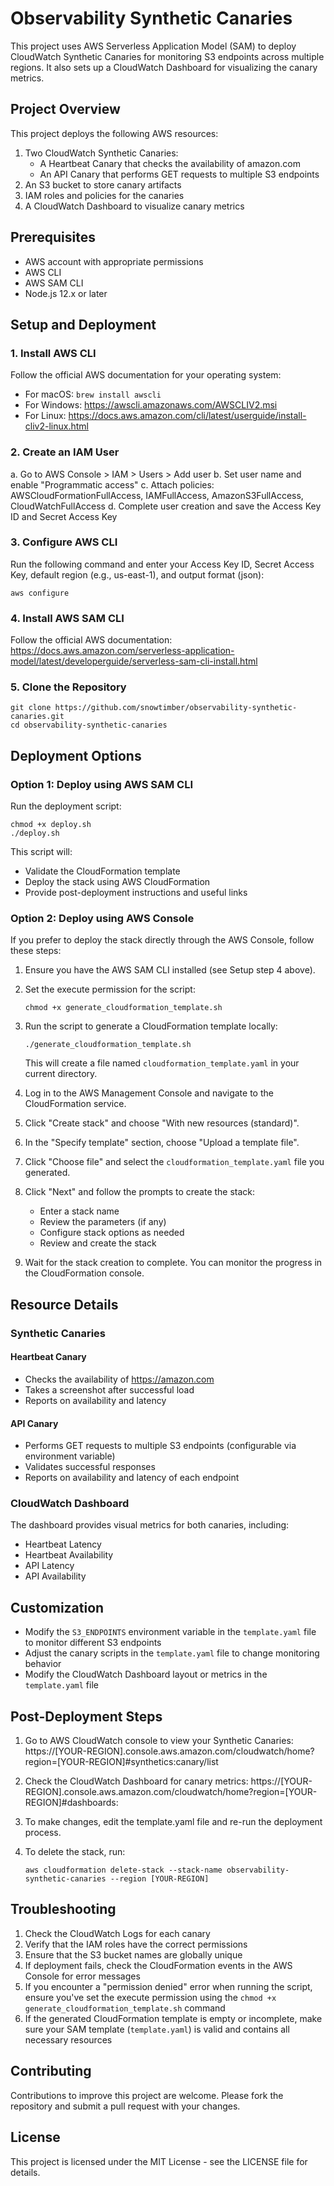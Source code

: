 # Observability Synthetic Canaries

This project uses AWS Serverless Application Model (SAM) to deploy CloudWatch Synthetic Canaries for monitoring S3 endpoints across multiple regions. It also sets up a CloudWatch Dashboard for visualizing the canary metrics.

## Project Overview

This project deploys the following AWS resources:

1. Two CloudWatch Synthetic Canaries:
   - A Heartbeat Canary that checks the availability of amazon.com
   - An API Canary that performs GET requests to multiple S3 endpoints
2. An S3 bucket to store canary artifacts
3. IAM roles and policies for the canaries
4. A CloudWatch Dashboard to visualize canary metrics

## Prerequisites

- AWS account with appropriate permissions
- AWS CLI
- AWS SAM CLI
- Node.js 12.x or later

## Setup and Deployment

### 1. Install AWS CLI

Follow the official AWS documentation for your operating system:
- For macOS: `brew install awscli`
- For Windows: https://awscli.amazonaws.com/AWSCLIV2.msi
- For Linux: https://docs.aws.amazon.com/cli/latest/userguide/install-cliv2-linux.html

### 2. Create an IAM User

a. Go to AWS Console > IAM > Users > Add user
b. Set user name and enable \"Programmatic access\"
c. Attach policies: AWSCloudFormationFullAccess, IAMFullAccess, AmazonS3FullAccess, CloudWatchFullAccess
d. Complete user creation and save the Access Key ID and Secret Access Key

### 3. Configure AWS CLI

Run the following command and enter your Access Key ID, Secret Access Key, default region (e.g., us-east-1), and output format (json):

```
aws configure
```

### 4. Install AWS SAM CLI

Follow the official AWS documentation:
https://docs.aws.amazon.com/serverless-application-model/latest/developerguide/serverless-sam-cli-install.html

### 5. Clone the Repository

```
git clone https://github.com/snowtimber/observability-synthetic-canaries.git
cd observability-synthetic-canaries
```

## Deployment Options

### Option 1: Deploy using AWS SAM CLI

Run the deployment script:

```
chmod +x deploy.sh
./deploy.sh
```

This script will:
- Validate the CloudFormation template
- Deploy the stack using AWS CloudFormation
- Provide post-deployment instructions and useful links

### Option 2: Deploy using AWS Console

If you prefer to deploy the stack directly through the AWS Console, follow these steps:

1. Ensure you have the AWS SAM CLI installed (see Setup step 4 above).

2. Set the execute permission for the script:

   ```
   chmod +x generate_cloudformation_template.sh
   ```

3. Run the script to generate a CloudFormation template locally:

   ```
   ./generate_cloudformation_template.sh
   ```

   This will create a file named `cloudformation_template.yaml` in your current directory.

4. Log in to the AWS Management Console and navigate to the CloudFormation service.

5. Click \"Create stack\" and choose \"With new resources (standard)\".

6. In the \"Specify template\" section, choose \"Upload a template file\".

7. Click \"Choose file\" and select the `cloudformation_template.yaml` file you generated.

8. Click \"Next\" and follow the prompts to create the stack:
   - Enter a stack name
   - Review the parameters (if any)
   - Configure stack options as needed
   - Review and create the stack

9. Wait for the stack creation to complete. You can monitor the progress in the CloudFormation console.

## Resource Details

### Synthetic Canaries

#### Heartbeat Canary

- Checks the availability of https://amazon.com
- Takes a screenshot after successful load
- Reports on availability and latency

#### API Canary

- Performs GET requests to multiple S3 endpoints (configurable via environment variable)
- Validates successful responses
- Reports on availability and latency of each endpoint

### CloudWatch Dashboard

The dashboard provides visual metrics for both canaries, including:
- Heartbeat Latency
- Heartbeat Availability
- API Latency
- API Availability

## Customization

- Modify the `S3_ENDPOINTS` environment variable in the `template.yaml` file to monitor different S3 endpoints
- Adjust the canary scripts in the `template.yaml` file to change monitoring behavior
- Modify the CloudWatch Dashboard layout or metrics in the `template.yaml` file

## Post-Deployment Steps

1. Go to AWS CloudWatch console to view your Synthetic Canaries:
   https://[YOUR-REGION].console.aws.amazon.com/cloudwatch/home?region=[YOUR-REGION]#synthetics:canary/list

2. Check the CloudWatch Dashboard for canary metrics:
   https://[YOUR-REGION].console.aws.amazon.com/cloudwatch/home?region=[YOUR-REGION]#dashboards:

3. To make changes, edit the template.yaml file and re-run the deployment process.

4. To delete the stack, run:
   ```
   aws cloudformation delete-stack --stack-name observability-synthetic-canaries --region [YOUR-REGION]
   ```

## Troubleshooting

1. Check the CloudWatch Logs for each canary
2. Verify that the IAM roles have the correct permissions
3. Ensure that the S3 bucket names are globally unique
4. If deployment fails, check the CloudFormation events in the AWS Console for error messages
5. If you encounter a \"permission denied\" error when running the script, ensure you've set the execute permission using the `chmod +x generate_cloudformation_template.sh` command
6. If the generated CloudFormation template is empty or incomplete, make sure your SAM template (`template.yaml`) is valid and contains all necessary resources

## Contributing

Contributions to improve this project are welcome. Please fork the repository and submit a pull request with your changes.

## License

This project is licensed under the MIT License - see the LICENSE file for details.